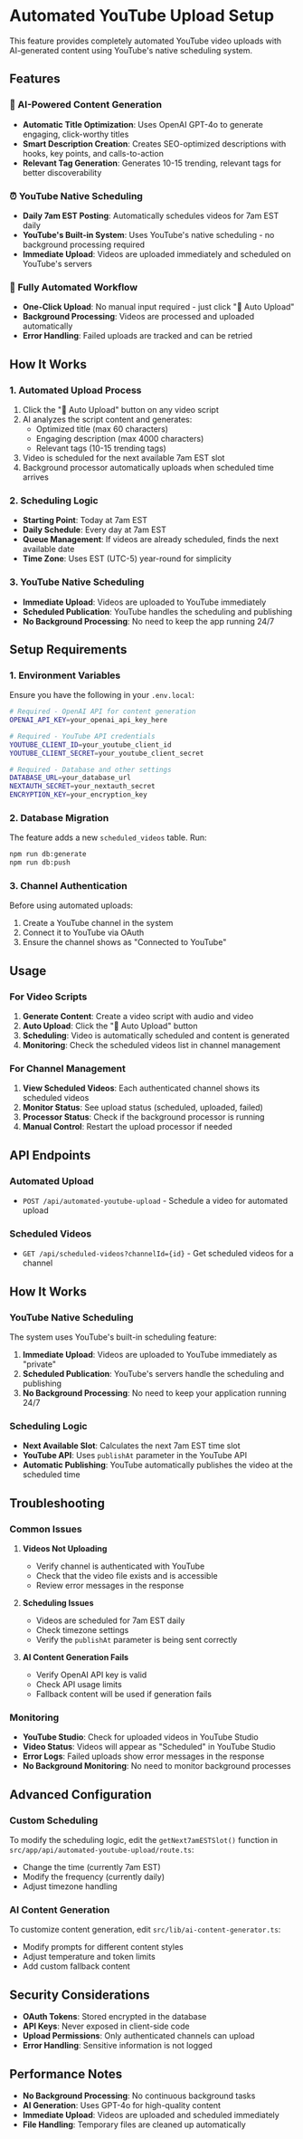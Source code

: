 # Automated YouTube Upload Setup

This feature provides completely automated YouTube video uploads with AI-generated content using YouTube's native scheduling system.

## Features

### 🤖 AI-Powered Content Generation
- **Automatic Title Optimization**: Uses OpenAI GPT-4o to generate engaging, click-worthy titles
- **Smart Description Creation**: Creates SEO-optimized descriptions with hooks, key points, and calls-to-action
- **Relevant Tag Generation**: Generates 10-15 trending, relevant tags for better discoverability

### ⏰ YouTube Native Scheduling
- **Daily 7am EST Posting**: Automatically schedules videos for 7am EST daily
- **YouTube's Built-in System**: Uses YouTube's native scheduling - no background processing required
- **Immediate Upload**: Videos are uploaded immediately and scheduled on YouTube's servers

### 🔄 Fully Automated Workflow
- **One-Click Upload**: No manual input required - just click "🤖 Auto Upload"
- **Background Processing**: Videos are processed and uploaded automatically
- **Error Handling**: Failed uploads are tracked and can be retried

## How It Works

### 1. Automated Upload Process
1. Click the "🤖 Auto Upload" button on any video script
2. AI analyzes the script content and generates:
   - Optimized title (max 60 characters)
   - Engaging description (max 4000 characters)
   - Relevant tags (10-15 trending tags)
3. Video is scheduled for the next available 7am EST slot
4. Background processor automatically uploads when scheduled time arrives

### 2. Scheduling Logic
- **Starting Point**: Today at 7am EST
- **Daily Schedule**: Every day at 7am EST
- **Queue Management**: If videos are already scheduled, finds the next available date
- **Time Zone**: Uses EST (UTC-5) year-round for simplicity

### 3. YouTube Native Scheduling
- **Immediate Upload**: Videos are uploaded to YouTube immediately
- **Scheduled Publication**: YouTube handles the scheduling and publishing
- **No Background Processing**: No need to keep the app running 24/7

## Setup Requirements

### 1. Environment Variables
Ensure you have the following in your `.env.local`:

```bash
# Required - OpenAI API for content generation
OPENAI_API_KEY=your_openai_api_key_here

# Required - YouTube API credentials
YOUTUBE_CLIENT_ID=your_youtube_client_id
YOUTUBE_CLIENT_SECRET=your_youtube_client_secret

# Required - Database and other settings
DATABASE_URL=your_database_url
NEXTAUTH_SECRET=your_nextauth_secret
ENCRYPTION_KEY=your_encryption_key
```

### 2. Database Migration
The feature adds a new `scheduled_videos` table. Run:

```bash
npm run db:generate
npm run db:push
```

### 3. Channel Authentication
Before using automated uploads:
1. Create a YouTube channel in the system
2. Connect it to YouTube via OAuth
3. Ensure the channel shows as "Connected to YouTube"

## Usage

### For Video Scripts
1. **Generate Content**: Create a video script with audio and video
2. **Auto Upload**: Click the "🤖 Auto Upload" button
3. **Scheduling**: Video is automatically scheduled and content is generated
4. **Monitoring**: Check the scheduled videos list in channel management

### For Channel Management
1. **View Scheduled Videos**: Each authenticated channel shows its scheduled videos
2. **Monitor Status**: See upload status (scheduled, uploaded, failed)
3. **Processor Status**: Check if the background processor is running
4. **Manual Control**: Restart the upload processor if needed

## API Endpoints

### Automated Upload
- `POST /api/automated-youtube-upload` - Schedule a video for automated upload

### Scheduled Videos
- `GET /api/scheduled-videos?channelId={id}` - Get scheduled videos for a channel



## How It Works

### YouTube Native Scheduling
The system uses YouTube's built-in scheduling feature:

1. **Immediate Upload**: Videos are uploaded to YouTube immediately as "private"
2. **Scheduled Publication**: YouTube's servers handle the scheduling and publishing
3. **No Background Processing**: No need to keep your application running 24/7

### Scheduling Logic
- **Next Available Slot**: Calculates the next 7am EST time slot
- **YouTube API**: Uses `publishAt` parameter in the YouTube API
- **Automatic Publishing**: YouTube automatically publishes the video at the scheduled time

## Troubleshooting

### Common Issues

1. **Videos Not Uploading**
   - Verify channel is authenticated with YouTube
   - Check that the video file exists and is accessible
   - Review error messages in the response

2. **Scheduling Issues**
   - Videos are scheduled for 7am EST daily
   - Check timezone settings
   - Verify the `publishAt` parameter is being sent correctly

3. **AI Content Generation Fails**
   - Verify OpenAI API key is valid
   - Check API usage limits
   - Fallback content will be used if generation fails



### Monitoring

- **YouTube Studio**: Check for uploaded videos in YouTube Studio
- **Video Status**: Videos will appear as "Scheduled" in YouTube Studio
- **Error Logs**: Failed uploads show error messages in the response
- **No Background Monitoring**: No need to monitor background processes

## Advanced Configuration

### Custom Scheduling
To modify the scheduling logic, edit the `getNext7amESTSlot()` function in `src/app/api/automated-youtube-upload/route.ts`:
- Change the time (currently 7am EST)
- Modify the frequency (currently daily)
- Adjust timezone handling

### AI Content Generation
To customize content generation, edit `src/lib/ai-content-generator.ts`:
- Modify prompts for different content styles
- Adjust temperature and token limits
- Add custom fallback content



## Security Considerations

- **OAuth Tokens**: Stored encrypted in the database
- **API Keys**: Never exposed in client-side code
- **Upload Permissions**: Only authenticated channels can upload
- **Error Handling**: Sensitive information is not logged

## Performance Notes

- **No Background Processing**: No continuous background tasks
- **AI Generation**: Uses GPT-4o for high-quality content
- **Immediate Upload**: Videos are uploaded and scheduled immediately
- **File Handling**: Temporary files are cleaned up automatically 